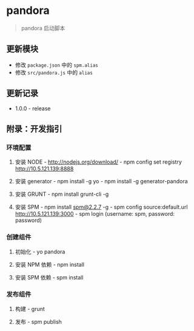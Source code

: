 # pandora

 > pandora 启动脚本

## 更新模块

  - 修改 `package.json` 中的 `spm.alias`
  - 修改 `src/pandora.js` 中的 `alias`

## 更新记录

  - 1.0.0 - release

## 附录：开发指引

### 环境配置

  1. 安装 NODE
    - http://nodejs.org/download/
    - npm config set registry http://10.5.121.139:8888

  1. 安装 generator
    - npm install -g yo
    - npm install -g generator-pandora

  1. 安装 GRUNT
    - npm install grunt-cli -g

  1. 安装 SPM
    - npm install spm@2.2.7 -g
    - spm config source:default.url http://10.5.121.139:3000
    - spm login (username: spm, password: password)

### 创建组件

  1. 初始化
    - yo pandora

  1. 安装 NPM 依赖
    - npm install

  1. 安装 SPM 依赖
    - spm install

### 发布组件

  1. 构建
    - grunt

  1. 发布
    - spm publish
